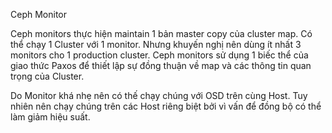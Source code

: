 Ceph Monitor

Ceph monitors thực hiện maintain 1 bản master copy của cluster map. Có thể chạy 1 Cluster với 1 monitor. Nhưng khuyến nghị nên dùng ít nhất 3 monitors cho 1 production cluster. Ceph monitors sử dụng 1 biếc thể của giao thức Paxos để thiết lập sự đồng thuận về map và các thông tin quan trọng của Cluster.

Do Monitor khá nhẹ nên có thế chạy chúng với OSD trên cùng Host. Tuy nhiên nên chạy chúng trên các Host riêng biệt bởi vì vấn để đồng bộ có thể làm giảm hiệu suất.
